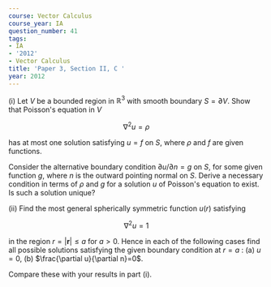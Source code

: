 ```yaml
---
course: Vector Calculus
course_year: IA
question_number: 41
tags:
- IA
- '2012'
- Vector Calculus
title: 'Paper 3, Section II, C '
year: 2012
---
```




(i) Let $V$ be a bounded region in $\mathbb{R}^{3}$ with smooth boundary $S=\partial V$. Show that Poisson's equation in $V$

$$\nabla^{2} u=\rho$$

has at most one solution satisfying $u=f$ on $S$, where $\rho$ and $f$ are given functions.

Consider the alternative boundary condition $\partial u / \partial n=g$ on $S$, for some given function $g$, where $n$ is the outward pointing normal on $S$. Derive a necessary condition in terms of $\rho$ and $g$ for a solution $u$ of Poisson's equation to exist. Is such a solution unique?

(ii) Find the most general spherically symmetric function $u(r)$ satisfying

$$\nabla^{2} u=1$$

in the region $r=|\mathbf{r}| \leqslant a$ for $a>0$. Hence in each of the following cases find all possible solutions satisfying the given boundary condition at $r=a$ :
(a) $u=0$,
(b) $\frac{\partial u}{\partial n}=0$.

Compare these with your results in part (i).